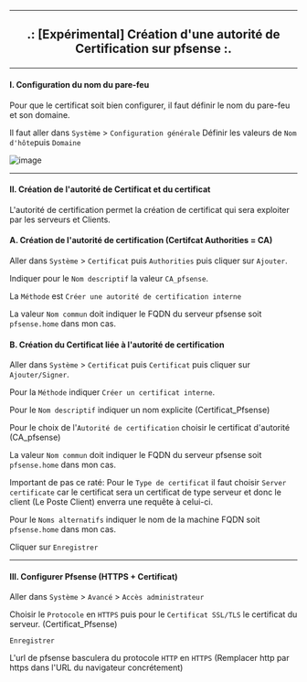 ------------------------------------------------------------------------------------------------------------------------------------------------------------------------------------
## <p align='center'>.: [Expérimental] Création d'une autorité de Certification sur pfsense :. </p>

------------------------------------------------------------------------------------------------------------------------------------------------------------------------------------
#### I. Configuration du nom du pare-feu
Pour que le certificat soit bien configurer, il faut définir le nom du pare-feu et son domaine.

Il faut aller dans `Système` > `Configuration générale`
Définir les valeurs de `Nom d'hôte`puis `Domaine`

![image](https://github.com/dexter74/Linux/assets/35907/a67d632b-2d80-48c7-b3de-f4c48bc71b91)


------------------------------------------------------------------------------------------------------------------------------------------------------------------------------------
#### II. Création de l'autorité de Certificat et du certificat
L'autorité de certification permet la création de certificat qui sera exploiter par les serveurs et Clients.

#### A. Création de l'autorité de certification (Certifcat Authorities = CA)
Aller dans `Système` > `Certificat` puis `Authorities` puis cliquer sur `Ajouter`.

Indiquer pour le `Nom descriptif` la valeur  `CA_pfsense`.

La `Méthode` est `Créer une autorité de certification interne` 

La valeur `Nom commun` doit indiquer le FQDN du serveur pfsense soit `pfsense.home` dans mon cas.

#### B. Création du Certificat liée à l'autorité de certification
Aller dans `Système` > `Certificat` puis `Certificat` puis cliquer sur `Ajouter/Signer`.

Pour la `Méthode` indiquer `Créer un certificat interne`.

Pour le `Nom descriptif` indiquer un nom explicite (Certificat_Pfsense)

Pour le choix de l'`Autorité de certification` choisir le certificat d'autorité (CA_pfsense)

La valeur `Nom commun` doit indiquer le FQDN du serveur pfsense soit `pfsense.home` dans mon cas.

Important de pas ce raté: 
Pour le `Type de certificat` il faut choisir `Server certificate` car le certificat sera un certificat de type serveur et donc le client (Le Poste Client) enverra une requête à celui-ci.

Pour le `Noms alternatifs` indiquer le nom de la machine FQDN soit `pfsense.home` dans mon cas.

Cliquer sur `Enregistrer`

------------------------------------------------------------------------------------------------------------------------------------------------------------------------------------
#### III. Configurer Pfsense (HTTPS + Certificat)
Aller dans `Système` > `Avancé` > `Accès administrateur`

Choisir le `Protocole` en `HTTPS` puis pour le `Certificat SSL/TLS` le certificat du serveur. (Certificat_Pfsense)

`Enregistrer`

L'url de pfsense basculera du protocole `HTTP` en `HTTPS` (Remplacer http par https dans l'URL du navigateur concrétement)



